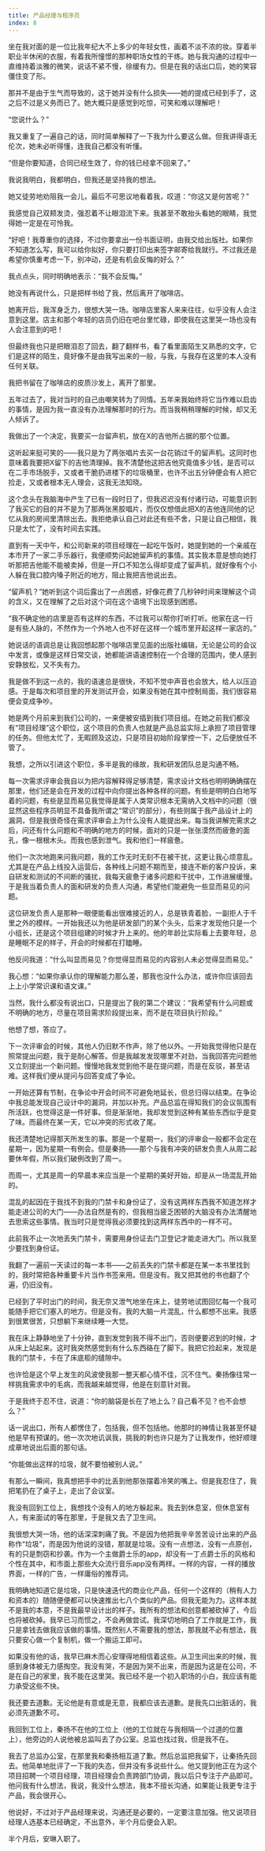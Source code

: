 ```yaml
---
title: 产品经理与程序员
index: 8
---
```


坐在我对面的是一位比我年纪大不上多少的年轻女性，画着不淡不浓的妆。穿着半职业半休闲的衣服，有着我所憧憬的那种职场女性的干练。她与我沟通的过程中一直维持着淡雅的微笑，说话不紧不慢，徐缓有力。但是在我的话出口后，她的笑容僵住变了形。

那并不是由于生气而导致的，这于她并没有什么损失——她的提成已经到手了，这之后不过是义务而已了。她大概只是感觉到吃惊，可笑和难以理解吧！

“您说什么？”

我又重复了一遍自己的话，同时简单解释了一下我为什么要这么做。但我讲得语无伦次，她未必听得懂，连我自己都没有听懂。

“但是你要知道，合同已经生效了，你的钱已经拿不回来了。”

我说我明白，我都明白，但我还是坚持我的想法。

她又徒劳地劝阻我一会儿，最后不可思议地看着我，叹道：“你这又是何苦呢？”

我感觉自己双颊发烫，强忍着不让眼泪流下来。我甚至不敢抬头看她的眼睛，我觉得她一定是在可怜我。

“好吧！我尊重你的选择，不过你要拿出一份书面证明，由我交给出版社。如果你不知道怎么写，我可以给你拟好，你只要打印出来签字邮寄给我就行。不过我还是希望你慎重考虑一下，别冲动，还是有机会反悔的好么？”

我点点头，同时明确地表示：“我不会反悔。”

她没有再说什么，只是把样书给了我，然后离开了咖啡店。

她离开后，我浑身乏力，很想大哭一场。咖啡店里客人来来往往，似乎没有人会注意到这里。店主和那个年轻的店员仍旧在吧台里忙碌，即使我在这里哭一场也没有人会注意到的吧！

但最终我也只是把眼泪忍了回去，翻了翻样书，看了看里面陌生又熟悉的文字，它们是这样的陌生，竟好像不是由我写出来的一般，与我，与我存在这里的本人没有任何关联。

我把书留在了咖啡店的皮质沙发上，离开了那里。

五年过去了，我对当时的自己由嘲笑转为了同情。五年来我始终将它当作难以启齿的事情，是因为我一直没有办法理解那时的行为。而当我稍稍理解的时候，却又无人倾诉了。

我做出了一个决定，我要买一台留声机，放在X的吉他所占据的那个位置。

这听起来挺可笑的——我只是为了两张唱片去买一台花销过千的留声机。这同时也意味着我要把X留下的吉他清理掉。我不清楚他这把吉他究竟值多少钱，是否可以在二手市场脱手，又或者干脆扔进楼下的垃圾桶里，也许不出五分钟便会有人把它捡走，又或者根本无人理会，这我无法知晓。

这个念头在我脑海中产生了已有一段时日了，但我迟迟没有付诸行动，可能意识到了我买它的目的并不是为了那两张黑胶唱片，而仅仅想借此把X的吉他连同他的记忆从我的房间里清除出去。我拒绝承认自己对此还有些不舍，只是让自己相信，我只是太忙了，没有时间去实践。

直到有一天中午，和公司新来的项目经理在一起吃午饭时，她提到她的一个亲戚在本市开了一家二手乐器行，我便顺势问起她留声机的事情。其实我本意是想向她打听那把吉他能不能被卖掉，但是一开口不知怎么得却变成了留声机，就好像有个小人躲在我口腔内嗓子附近的地方，阻止我把吉他说出去。

“留声机？”她听到这个词后露出了一点困惑，好像花费了几秒钟时间来理解这个词的含义，又在理解了之后对这个词在这个语境下出现感到困惑。

“我不确定他的店里是否有这样的东西，不过我可以帮你打听打听。他家在这一行是有些人脉的，不然作为一个外地人也不好在这样一个城市里开起这样一家店的。”

她说话的语调总是让我回想起那个咖啡店里见面的出版社编辑，无论是公司的会议中发言，或像是这样日常交谈，她都能讲语速控制在一个合理的范围内，使人感到安静放松，又不失有力。

我是做不到这一点的，我的语速总是很快，不知不觉中声音也会放大，给人以压迫感。于是每次和项目里的开发测试开会，如果没有她在其中控制局面，我们很容易便会变成争吵。

她是两个月前来到我们公司的，一来便被安插到我们项目组。在她之前我们都没有“项目经理”这个职位，这个项目的负责人也就是产品总监实际上承担了项目管理的任务。但他太忙了，无暇顾及这边，只是项目初始阶段掌控一下，之后便放任不管了。

我想，之所以引进这个职位，多半是我的缘故，我和研发团队总是沟通不畅。

每一次需求评审会我自以为把内容解释得足够清楚，需求设计文档也明明确确摆在那里，他们还是会在开发的过程中向你提出各种各样的问题。有些是明明白白地写着的问题，有些是显而易见我觉得是属于人类常识根本无需纳入文档中的问题（很显然这些程序员明显不具备我所谓之“常识”的部分），有些则属于我产品设计上的漏洞，但是我很奇怪在需求评审会上为什么没有人能提出来。每当我讲解完需求之后，问还有什么问题和不明确的地方的时候，面对的只是一张张漠然而疲惫的面孔，像一根根木头。而我也感到泄气。我和他们一样疲惫。

他们一次次地跑来问我问题，我的工作无时无刻不在被干扰，这更让我心烦意乱。尤其是在产品上线投入运营后，各种线上问题不期而至，接连不断的客户投诉，来自研发和测试的不间断的骚扰，我每天疲惫于诸多问题和干扰中，工作进展缓慢。于是我当着负责人的面和研发的负责人沟通，希望他们能避免一些显而易见的问题。

这位研发负责人是那种一眼便能看出很难接近的人，总是铁青着脸，一副拒人于千里之外的模样。一开始我还以为他是研发部门的某个头头，后来才发现他只是一个小组长，还是这个项目组建的时候才升上来的。他的年龄比实际看上去要年轻，总是睡眠不足的样子，开会的时候都在打瞌睡。

他反问我道：“什么叫显而易见？你觉得显而易见的内容别人未必觉得显而易见。”

我心想：“如果你承认你的理解能力那么差，那我也没什么办法，或许你应该回去上上小学常识课和语文课。”

当然，我什么都没有说出口，只是提出了我的第二个建议：“我希望有什么问题或不明确的地方，尽量在项目需求阶段提出来，而不是在项目执行阶段。”

他想了想，答应了。

下一次评审会的时候，其他人仍旧默不作声，除了他以外。一开始我觉得他只是在照常提出问题，我于是耐心解答。但是我越发发现哪里不对劲，当我回答完问题他又立刻提出一个新问题。慢慢地我发觉到他不是在提问题，而是在反驳，甚至诘难。这样我们便从提问与回答变成了争论。

一开始还算有节制，在争论中开会时间不可避免地延长，但总归得以结束。在争论中我总能发现自己设计中的漏洞，并加以补充。产品总监在得知我们的会议氛围有所活跃，也觉得这是一件好事。但是渐渐地，我却发觉到这种有某些东西似乎是变了味。而最终在某一天，它以冲突的形式收了尾。

我还清楚地记得那天所发生的事。那是一个星期一，我们的评审会一般都不会定在星期一，因为星期一有例会。但是秦扬——那个与我有冲突的研发负责人从周二起要休年假，所以我们破例改到了周一。

而周一，尤其是周一的早晨本来应当是一个星期的美好开始，却是从一场混乱开始的。

混乱的起因在于我找不到我的门禁卡和身份证了，没有这两样东西我不知道怎样才能走进公司的大门——办法自然是有的，但我相当疲乏困顿的大脑没有办法清醒地去思索这些事情。我当时只是觉得我必须要找到这两样东西中的一样不可。

此前我不止一次地丢失门禁卡，需要用身份证去门卫登记才能走进大门。所以我至少要找到身份证。

我翻了一遍前一天读过的每一本书——之前丢失的门禁卡都是在某一本书里找到的，我时常把各种重要卡片当作书签来用。但是没有。我又把其他的书也翻了个遍，仍旧没有。

已经到了平时出门的时间，我无奈又泄气地坐在床上，徒劳地试图回忆每一个我可能随手把它们塞入的地方。但是没有。我的大脑一片混乱，什么都想不出来。我感到很累很苦，只想躺下来继续睡一大觉。

我在床上静静地坐了十分钟，直到发觉到我不得不出门，否则便要迟到的时候，才从床上站起来。这时我突然感觉到有什么东西硌在了脚下。我把它捡起来，发现是我的门禁卡，卡在了床底柜的缝隙中。

也许恰是这个早上发生的风波使我那一整天都心情不佳，沉不住气。秦扬像往常一样挑我需求中的毛病，而我越来越觉得，他是在刻意针对我。

于是我终于忍不住，说道：“你的脑袋是长在了地上么？自己看不见？也不会想么？”

话一说出口，所有人都愣住了，包括我，但不包括他。他那时的神情让我甚至怀疑他是早有预谋的。他一次次地讥讽我，挑我的刺也许只是为了让我发作，他好顺理成章地说出后面的那句话。

“你能做出这样的垃圾，就不要怕被别人说。”

有那么一瞬间，我真想把手中的比丢到他那张摆着冷笑的嘴上。但是我忍住了，我把笔扔在了桌子上，走出了会议室。

我没有回到工位上，我想找个没有人的地方躲起来。我去到休息室，但休息室有人，有来面试的等在那里，于是我又去了卫生间。

我很想大哭一场，他的话深深刺痛了我。不是因为他把我辛辛苦苦设计出来的产品称作“垃圾”，而是因为他说的没错，那就是垃圾。没有一点想法，没有一点原创，有的只是剽窃和抄袭。作为一个主做爵士乐的app，却没有一丁点爵士乐的风格和个性在其中，和市面上那些大众流行音乐app没有两样。一样的内容，一样的播放界面，一样的广告，一样庸俗的推荐词。

我明确地知道它是垃圾，只是快速迭代的商业化产品，任何一个这样的（稍有人力和资本的）随随便便都可以快速推出七八个类似的产品。但我无能为力。这样本就不是我的本意，不是我最早设计出的样子。我所有的想法和创意都被砍掉了，今后也将被砍掉。我早已习而惯之，不会再做尝试。我深切地明白了工作就是工作，我只是拿钱去做我应该做的事情。既然别人不需要我的想法，那我就不必有想法，我只要安心做一个复制机，做一个搬运工即可。

如果没有他的话，我早已麻木而心安理得地相信着这些。从卫生间出来的时候，我感到身体被无力感掏空。我没有哭，不是因为哭不出来，而是因为这是在公司，不是在自己的家里，我不能在这里哭。我已经不是一个初入职场的小白，我应该有能力承受这些不快。

我还要去道歉。无论他是有意或是无意，我都应该去道歉。是我先口出脏话的，我必须先道歉不可。

我回到工位上，秦扬不在他的工位上（他的工位就在与我相隔一个过道的位置上），他旁边的人说他被总监叫去了办公室。总监也找过我，但是我不在。

我去了总监办公室，在那里我和秦扬相互道了歉。然后总监把我留下，让秦扬先回去。他简单地批评了一下我的失态，但并没有多说些什么。他又提到他正在为这个项目招聘一个项目经理，项目经理会负责跨部门协调，我以后只专注于产品即可。他问我有什么想法，我说，我没什么想法，我本不擅长沟通，如果能让我更专注于产品，我会很开心。

他说好，不过对于产品经理来说，沟通还是必要的，一定要注意加强。他又说项目经理人选基本已经确定，不出意外，半个月后便会入职。

半个月后，安琳入职了。
